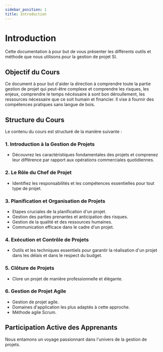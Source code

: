 ```yaml
---
sidebar_position: 1
title: Introduction
---
```


# Introduction

Cette documentation à pour but de vous présenter les différents outils et méthode que nous utilisons pour la gestion de projet SI.

## Objectif du Cours

Ce document à pour but d'aider la direction à comprendre toute la partie gestion de projet qui peut-être complexe et comprendre les risques, les enjeux, comprendre le temps nécéssaire à sont bon déroullement, les ressources nécessaire que ce soit humain et financier. Il vise à fournir des compétences pratiques sans langue de bois.

## Structure du Cours

Le contenu du cours est structuré de la manière suivante :

### 1. Introduction à la Gestion de Projets

- Découvrez les caractéristiques fondamentales des projets et comprenez leur différence par rapport aux opérations commerciales quotidiennes.

### 2. Le Rôle du Chef de Projet

- Identifiez les responsabilités et les compétences essentielles pour tout type de projet.

### 3. Planification et Organisation de Projets

- Etapes cruciales de la planification d'un projet.
- Gestion des parties prenantes et anticipation des risques.
- Gestion de la qualité et des ressources humaines.
- Communication efficace dans le cadre d'un projet.

### 4. Exécution et Contrôle de Projets

- Outils et les techniques essentiels pour garantir la réalisation d'un projet dans les délais et dans le respect du budget.

### 5. Clôture de Projets

- Clore un projet de manière professionnelle et élégante.

### 6. Gestion de Projet Agile

- Gestion de projet agile.
- Domaines d'application les plus adaptés à cette approche.
- Méthode agile Scrum.

## Participation Active des Apprenants

Nous entamons un voyage passionnant dans l'univers de la gestion de projets.
